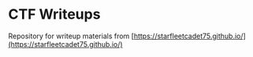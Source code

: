 # CTF Writeups

Repository for writeup materials from [https://starfleetcadet75.github.io/](https://starfleetcadet75.github.io/)
